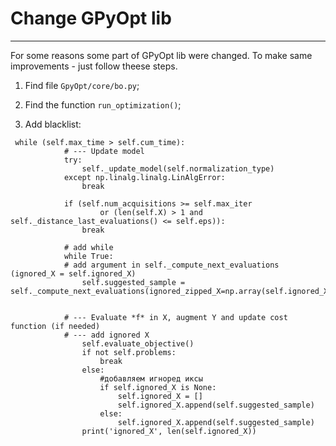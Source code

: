# Change GPyOpt lib
----------------------------------

For some reasons some part of GPyOpt lib were changed. To make same improvements - just follow theese steps.

1) Find file `GpyOpt/core/bo.py`;

2) Find the function `run_optimization()`;

3) Add blacklist:

```
 while (self.max_time > self.cum_time):
            # --- Update model
            try:
                self._update_model(self.normalization_type)
            except np.linalg.linalg.LinAlgError:
                break

            if (self.num_acquisitions >= self.max_iter
                    or (len(self.X) > 1 and self._distance_last_evaluations() <= self.eps)):
                break

            # add while
            while True:
            # add argument in self._compute_next_evaluations (ignored_X = self.ignored_X)
                self.suggested_sample = self._compute_next_evaluations(ignored_zipped_X=np.array(self.ignored_X))


            # --- Evaluate *f* in X, augment Y and update cost function (if needed)
            # --- add ignored X
                self.evaluate_objective()
                if not self.problems:
                    break
                else:
                    #добавляем игноред иксы
                    if self.ignored_X is None:
                        self.ignored_X = []
                        self.ignored_X.append(self.suggested_sample)
                    else:
                        self.ignored_X.append(self.suggested_sample)
                print('ignored_X', len(self.ignored_X))
```

